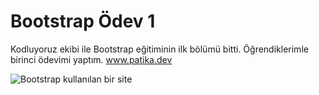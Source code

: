 # Bootstrap Ödev 1
Kodluyoruz ekibi ile Bootstrap eğitiminin ilk bölümü bitti. Öğrendiklerimle birinci ödevimi yaptım. www.patika.dev

![Bootstrap kullanılan bir site](https://github.com/cicocelik/bootstrap-odev-1/blob/main/img/bootstrap.gif)

